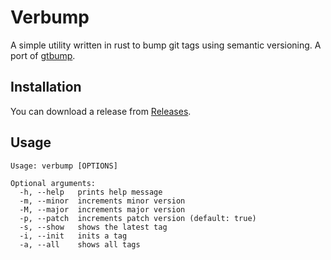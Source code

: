 # Verbump

A simple utility written in rust to bump git tags using semantic versioning. A port of [gtbump](https://github.com/knadh/gtbump).

## Installation

You can download a release from [Releases](https://github.com/iamd3vil/verbump/releases).

## Usage

```
Usage: verbump [OPTIONS]

Optional arguments:
  -h, --help   prints help message
  -m, --minor  increments minor version
  -M, --major  increments major version
  -p, --patch  increments patch version (default: true)
  -s, --show   shows the latest tag
  -i, --init   inits a tag
  -a, --all    shows all tags
```
